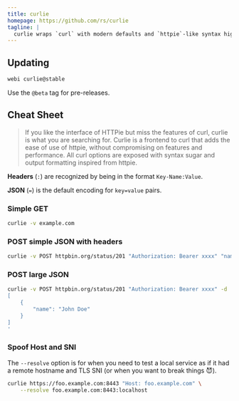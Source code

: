```yaml
---
title: curlie
homepage: https://github.com/rs/curlie
tagline: |
  curlie wraps `curl` with modern defaults and `httpie`-like syntax highlighting
---
```


## Updating

```bash
webi curlie@stable
```

Use the `@beta` tag for pre-releases.

## Cheat Sheet

> If you like the interface of HTTPie but miss the features of curl, curlie is
> what you are searching for. Curlie is a frontend to curl that adds the ease of
> use of httpie, without compromising on features and performance. All curl
> options are exposed with syntax sugar and output formatting inspired from
> httpie.

**Headers** (`:`) are recognized by being in the format `Key-Name:Value`.

**JSON** (`=`) is the default encoding for `key=value` pairs.

### Simple GET

```bash
curlie -v example.com
```

### POST simple JSON with headers

```bash
curlie -v POST httpbin.org/status/201 "Authorization: Bearer xxxx" "name=John Doe"
```

### POST large JSON

```bash
curlie -v POST httpbin.org/status/201 "Authorization: Bearer xxxx" -d '
[
    {
        "name": "John Doe"
    }
]
'
```

### Spoof Host and SNI

The `--resolve` option is for when you need to test a local service as if it had
a remote hostname and TLS SNI (or when you want to break things 😈).

```bash
curlie https://foo.example.com:8443 "Host: foo.example.com" \
    --resolve foo.example.com:8443:localhost
```
